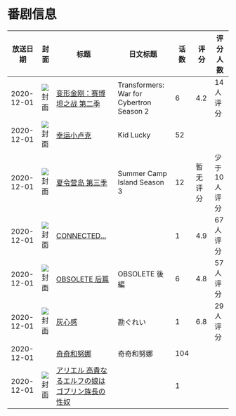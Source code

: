 # 番剧信息

|放送日期|封面|标题|日文标题|话数|评分|评分人数|
|---|---|---|---|---|---|---|
|2020-12-01|![封面](https://lain.bgm.tv/pic/cover/c/9c/f7/339619_qW2Z2.jpg)|[变形金刚：赛博坦之战 第二季](https://bangumi.tv/subject/339619)|Transformers: War for Cybertron Season 2|6|4.2|14人评分|
|2020-12-01|![封面](https://lain.bgm.tv/pic/cover/c/b3/ee/537619_1eYbZ.jpg)|[幸运小卢克](https://bangumi.tv/subject/537619)|Kid Lucky|52|||
|2020-12-01|![封面](https://lain.bgm.tv/pic/cover/c/17/4a/439333_3jRzC.jpg)|[夏令营岛 第三季](https://bangumi.tv/subject/439333)|Summer Camp Island Season 3|12|暂无评分|少于10人评分|
|2020-12-01|![封面](https://lain.bgm.tv/pic/cover/c/99/af/321757_56q4Z.jpg)|[CONNECTED...](https://bangumi.tv/subject/321757)||1|4.9|67人评分|
|2020-12-01|![封面](https://lain.bgm.tv/pic/cover/c/37/56/299655_Abj5D.jpg)|[OBSOLETE 后篇](https://bangumi.tv/subject/299655)|OBSOLETE 後編|6|4.8|57人评分|
|2020-12-01|![封面](https://lain.bgm.tv/pic/cover/c/f6/60/328312_V9H5w.jpg)|[灰心感](https://bangumi.tv/subject/328312)|勘ぐれい|1|6.8|29人评分|
|2020-12-01||[奇奇和努娜](https://bangumi.tv/subject/489151)|奇奇和努娜|104|||
|2020-12-01|![封面](https://lain.bgm.tv/pic/cover/c/1a/de/506255_dPNBf.jpg)|[アリエル 高貴なるエルフの娘はゴブリン族長の性奴](https://bangumi.tv/subject/506255)||1|||
